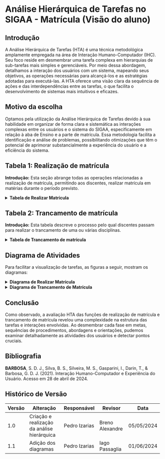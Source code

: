 
# Análise Hierárquica de Tarefas no SIGAA - Matrícula (Visão do aluno)

## Introdução

A Análise Hierárquica de Tarefas (HTA) é uma técnica metodológica amplamente empregada na área de Interação Humano-Computador (IHC). Seu foco reside em desmembrar uma tarefa complexa em hierarquias de sub-tarefas mais simples e gerenciáveis. Por meio dessa abordagem, detalhamos a interação dos usuários com um sistema, mapeando seus objetivos, as operações necessárias para alcançá-los e as estratégias adotadas para executá-las. A HTA oferece uma visão clara da sequência de ações e das interdependências entre as tarefas, o que facilita o desenvolvimento de sistemas mais intuitivos e eficazes.

## Motivo da escolha

Optamos pela utilização da Análise Hierárquica de Tarefas devido à sua habilidade em organizar de forma clara e sistemática as interações complexas entre os usuários e o sistema do SIGAA, especificamente em relação à aba de Ensino e a parte de matrícula. Essa metodologia facilita a identificação e análise de problemas, possibilitando otimizações que têm o potencial de aprimorar substancialmente a experiência do usuário e a eficiência do sistema.

## Tabela 1:  Realização de matrícula
**Introdução:** Esta seção abrange todas as operações relacionadas a realização de matrícula, permitindo aos discentes, realizar matrícula em matérias durante o período previsto.

<details>
 <summary size="20"><b> Tabela de Realizar Matrícula </b></summary> 

| Objetivos/Operações | Problemas e Recomendações |
|---------------------|----------------------------|
| **0. Realizar matrícula** | **Input:** O usuário precisa realizar a matrícula em matérias da universidade.<br>**Feedback:** O sistema deve possibilitar que o usuário faça a matrícula com facilidade.<br>**Plano:** Assegurar que as opções disponíveis sejam claramente visíveis e compreensíveis. |
| **1 Selecionar a aba Ensino 1>2** | **Input:** Seleção da opção "Ensino" no menu .<br>**Feedback:** Uma aba com todas as opções de ensino aparece na tela.<br>**Plano:** Garantir que a aba Ensino tenha as opções corretas. |
| **1.1. Escolher a opção Matrícula On-line 1>2** | **Input:** Escolher a opção Matrícula On-line na aba Ensino.<br>**Feedback:** Deve abrir uma aba com mais opções de matrícula.<br>**Plano:** Mostrar para o usuário todas as opções relacionadas. |
| **1.2. Escolher opção Realizar Matrícula** | **Input:** O usuário deve escolher a opção Realizar Matrícula.<br>**Feedback:** Uma nova página deve abrir com mais informações sobre a matrícula.<br>**Plano:** Informar ao usuário sobre as datas de matrícula. |
| **2. Selecionar a opção iniciar a seleção de turmas** | **Input:** Seleção da opção "Iniciar seleção de Turmas".<br>**Feedback:** Uma nova página deve ser aberta com as turmas a serem selecionadas.<br>**Plano:** Confirmar a opção do usuário. |
| **2.1. Selecionar matérias a serem feitas** | **Input:** Seleção por meio de checkbox das matérias desejadas.<br>**Feedback:** O sistema deve exibir um "check" dentro do elemento escolhido.<br>**Plano:** Tornar mais intuitiva a confirmação de escolha. |
| **2.2. Selecionar opção Adicionar Turmas Selecionadas** | **Input:** Seleção da opção adicionar turmas selecionadas.<br>**Feedback:** O sistema deve abrir uma página com as matérias escolhidas.<br>**Plano:** Confirmar com o usuário as matérias escolhidas. |
| **2.3. Selecionar opção confirmar matrícula** | **Input:** Seleção da opção Confirmar matrícula.<br>**Feedback:** Uma outra página deve abrir com os inputs de CPF e senha.<br>**Plano:** Confirmar a identidadedo usuário. |
| **3. Inserir CPF e senha 1+2** | **Input:** Preenchimento de CPF e senha de usuário.<br>**Feedback:** Mensagem positiva quanto á adição da matrícula.<br>**Plano:** Tornar mais intuitiva a confirmação de identidade. |
| **3.1. Selecionar a opção de Confirmar matrícula** | **Input:** Seleção da opção de Confirmar matrícula.<br>**Feedback:** O comprovante de matrícula aparecerá na tela.<br>**Plano:** Assegurar a escolha do usuário. |
</details>

## Tabela 2: Trancamento de matrícula
**Introdução:** Esta tabela descreve o processo pelo qual discentes passam para realizar o trancamento de uma ou várias disciplinas.

<details>
 <summary size="20"><b> Tabela de Trancamento de matrícula </b></summary> 

| Objetivos/Operações | Problemas e Recomendações |
|---------------------|----------------------------|
| **0. Trancamento de matrícula 1>2** | **Input:** O usuário precisa realizar o trancamento de matrícula em matérias da universidade.<br>**Feedback:** O sistema deve possibilitar que o usuário faça o trancamento com facilidade.<br>**Plano:** Assegurar que as opções disponíveis sejam claramente visíveis e compreensíveis. |
| **1 Selecionar a aba Ensino 1>2** | **Input:** Seleção da opção "Ensino" no menu .<br>**Feedback:** Uma aba com todas as opções de ensino aparece na tela.<br>**Plano:** Garantir que a aba Ensino tenha as opções corretas. |
| **1.1. Escolher a opção Trancamento de Matrícula 1>2** | **Input:** Escolher a opção Trancamento de matrícula na aba Ensino.<br>**Feedback:** Deve abrir uma aba com mais opções de trancamento de matrícula.<br>**Plano:** Mostrar para o usuário todas as opções relacionadas. |
| **1.2. Escolher opção Trancar** | **Input:** O usuário deve escolher a opção Trancar.<br>**Feedback:** Uma nova página deve abrir com as matérias que podem ser trancadas.<br>**Plano:** Mostrar ao usuário as matérias para trancamento. |
| **2. Selecionar matérias a serem trancadas** | **Input:** Seleção das matérias a serem trancadas por checkbox.<br>**Feedback:** As caixa de seleção de cada matéria deve ficar com um check dentro.<br>**Plano:** Confirmar as matérias escolhidas. |
| **2.1. Informar justificativa para o trancamento** | **Input:** Informar a justificativa para trancamento das matérias escolhidas.<br>**Feedback:** O sistema deve exibir um "check" dentro do elemento escolhido.<br>**Plano:** Informar ao sistema a justificativa para a ação. |
| **3. Inserir CPF e senha 1+2** | **Input:** Preenchimento de CPF e senha de usuário.<br>**Feedback:** Os dados aparecem no campo de texto.<br>**Plano:** Tornar mais intuitiva a confirmação de identidade. |
| **3.1. Selecionar a opção de Confirmar solicitação** | **Input:** Seleção da opção de Confirmar solicitação.<br>**Feedback:** O comprovante de matrícula aparecerá em outra página na tela.<br>**Plano:** Assegurar a escolha do usuário. |
</details>

## Diagrama de Atividades

Para facilitar a visualização de tarefas, as figuras a seguir, mostram os diagramas:

<details>
 <summary size="20"><b> Diagrama de Realizar Matrícula </b></summary> 
 <div align="center">
    Figura 1: Diagrama HTA da ação de realizar matrícula
    <br>
    <img src="https://raw.githubusercontent.com/Interacao-Humano-Computador/2024.1-SIGAA/main/docs/Midia/NovasFotos/HTArealizarmatricula.png">
    <br>
     Fonte: Pedro Izarias
    <br>
  
 Para visualizar a imagem em uma qualidade melhor e em um tamanho maior clique em [Diagrama HTA Realizar matrícula](https://raw.githubusercontent.com/Interacao-Humano-Computador/2024.1-SIGAA/main/docs/Midia/NovasFotos/HTArealizarmatricula.png)

</div>
</details>

<details>
 <summary size="20"><b> Diagrama de Trancamento de Matrícula </b></summary> 
 <div align="center">
    Figura 2: Diagrama HTA da ação de trancamento de matrícula
    <br>
    <img src="https://raw.githubusercontent.com/Interacao-Humano-Computador/2024.1-SIGAA/main/docs/Midia/NovasFotos/HTAtrancamento.png">
    <br>
     Fonte: Pedro Izarias
    <br>
  
Para visualizar a imagem em uma qualidade melhor e em um tamanho maior clique em [Diagrama HTA Trancamento de matrícula](https://raw.githubusercontent.com/Interacao-Humano-Computador/2024.1-SIGAA/main/docs/Midia/NovasFotos/HTAtrancamento.png)
</div>
</details>

## Conclusão
Como observado, a avaliação HTA das funções de realização de matrícula e trancamento de matrícula revelou uma complexidade na estrutura das tarefas e interações envolvidas. Ao desmembrar cada fase em metas, sequências de procedimentos, abordagens e orientações, pudemos examinar detalhadamente as atividades dos usuários e detectar pontos cruciais.

## Bibliografia
**BARBOSA**, S. D. J., Silva, B. S., Silveira, M. S., Gasparini, I., Darin, T., & Barbosa, G. D. J. (2021). Interação Humano-Computador e Experiência do Usuário. Acesso em 28 de abril de 2024.

## Histórico de Versão
| Versão | Alteração                                   | Responsável   | Revisor         | Data       |
| ------ | ------------------------------------------- | ------------- | --------------- | ---------- |
| 1.0    | Criação e realização da análise hierárquica | Pedro Izarias | Breno Alexandre | 05/05/2024 |
| 1.1    | Adição dos diagramas | Pedro Izarias | Iago Passaglia | 01/06/2024 |
